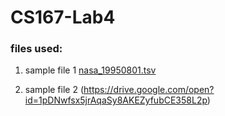 # CS167-Lab4

### files used:
1. sample file 1
   [nasa_19950801.tsv](nasa_19950801.tsv)

2. sample file 2
   (https://drive.google.com/open?id=1pDNwfsx5jrAqaSy8AKEZyfubCE358L2p)